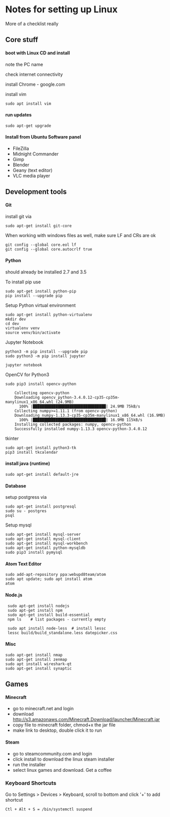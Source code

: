 
# Notes for setting up Linux

More of a checklist really

## Core stuff

#### boot with Linux CD and install 

note the PC name

check internet connectivity


install Chrome - google.com

install vim

    sudo apt install vim



#### run updates

    sudo apt-get upgrade




#### Install from Ubuntu Software panel
- FileZilla
- Midnight Commander
- Gimp
- Blender
- Geany (text editor)
- VLC media player




## Development tools

#### Git
install git via 

    sudo apt-get install git-core
    
When working with windows files as well, make sure LF and CRs are ok

    git config --global core.eol lf
    git config --global core.autocrlf true



#### Python
should already be installed 2.7 and 3.5


To install pip use

    sudo apt-get install python-pip
    pip install --upgrade pip


Setup Python virtual environment

    sudo apt-get install python-virtualenv
    mkdir dev
    cd dev
    virtualenv venv
    source venv/bin/activate
    

Jupyter Notebook

    python3 -m pip install --upgrade pip
    sudo python3 -m pip install jupyter

    jupyter notebook
    
    
OpenCV for Python3
    
    sudo pip3 install opencv-python
    
        Collecting opencv-python
        Downloading opencv_python-3.4.0.12-cp35-cp35m-manylinux1_x86_64.whl (24.9MB)
          100% |████████████████████████████████| 24.9MB 75kB/s 
        Collecting numpy>=1.11.1 (from opencv-python)
        Downloading numpy-1.13.3-cp35-cp35m-manylinux1_x86_64.whl (16.9MB)
          100% |████████████████████████████████| 16.9MB 115kB/s 
        Installing collected packages: numpy, opencv-python
        Successfully installed numpy-1.13.3 opencv-python-3.4.0.12
    
   
tkinter

    sudo apt-get install python3-tk
    pip3 install tkcalendar
    
   

#### install java (runtime)

    sudo apt-get install default-jre


#### Database

setup postgress via

    sudo apt-get install postgresql
    sudo su - postgres
    psql
    
    
Setup mysql

    sudo apt-get install mysql-server
    sudo apt-get install mysql-client
    sudo apt-get install mysql-workbench
    sudo apt-get install python-mysqldb
    sudo pip3 install pymysql
 
 
#### Atom Text Editor
 
    sudo add-apt-repository ppa:webupd8team/atom
    sudo apt update; sudo apt install atom 
    atom
 
 
 #### Node.js
 
     sudo apt-get install nodejs
     sudo apt-get install npm
     sudo apt-get install build-essential
     npm ls    # list packages - currently empty
     
     sudo apt install node-less  # install lessc
     lessc build/build_standalone.less datepicker.css
 

#### Misc

    sudo apt-get install nmap 
    sudo apt-get install zenmap
    sudo apt install wireshark-qt
    sudo apt-get install synaptic


## Games


#### Minecraft
- go to minecraft.net and login
- download http://s3.amazonaws.com/Minecraft.Download/launcher/Minecraft.jar
- copy file to minecraft folder, chmod+x the jar file
- make link to desktop, double click it to run

#### Steam
- go to steamcommunity.com and login
- click install to download the linux steam installer
- run the installer
- select linux games and download. Get a coffee

### Keyboard Shortcuts
Go to Settings > Devices > Keyboard, scroll to bottom and click '+' to add shortcut

    Ctl + Alt + S = /bin/systemctl suspend
